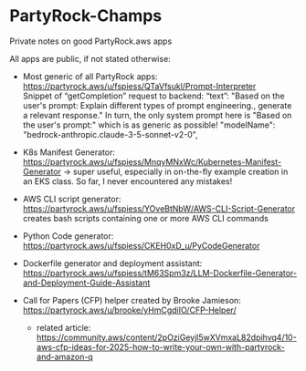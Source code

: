 # PartyRock-Champs
Private notes on good PartyRock.aws apps

All apps are public, if not stated otherwise:

* Most generic of all PartyRock apps:
  https://partyrock.aws/u/fspiess/QTaVfsukl/Prompt-Interpreter  
  Snippet of “getCompletion” request to backend:
  “text”: "Based on the user's prompt:
  Explain different types of prompt engineering., generate a relevant response."
  In turn, the only system prompt here is "Based on the user's prompt:" which is as generic as possible!
  "modelName": "bedrock-anthropic.claude-3-5-sonnet-v2-0",

* K8s Manifest Generator: https://partyrock.aws/u/fspiess/MnqyMNxWc/Kubernetes-Manifest-Generator 
  -> super useful, especially in on-the-fly example creation in an EKS class. So far, I never encountered any mistakes!

* AWS CLI script generator: https://partyrock.aws/u/fspiess/YOveBtNbW/AWS-CLI-Script-Generator
  creates bash scripts containing one or more AWS CLI commands

* Python Code generator: https://partyrock.aws/u/fspiess/CKEH0xD_u/PyCodeGenerator

* Dockerfile generator and deployment assistant: https://partyrock.aws/u/fspiess/tM63Spm3z/LLM-Dockerfile-Generator-and-Deployment-Guide-Assistant

* Call for Papers (CFP) helper created by Brooke Jamieson: https://partyrock.aws/u/brooke/yHmCgdiIO/CFP-Helper/
  * related article: https://community.aws/content/2pOziGeyjl5wXVmxaL82dpihvq4/10-aws-cfp-ideas-for-2025-how-to-write-your-own-with-partyrock-and-amazon-q
